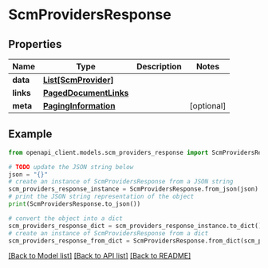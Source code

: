 # ScmProvidersResponse


## Properties

Name | Type | Description | Notes
------------ | ------------- | ------------- | -------------
**data** | [**List[ScmProvider]**](ScmProvider.md) |  | 
**links** | [**PagedDocumentLinks**](PagedDocumentLinks.md) |  | 
**meta** | [**PagingInformation**](PagingInformation.md) |  | [optional] 

## Example

```python
from openapi_client.models.scm_providers_response import ScmProvidersResponse

# TODO update the JSON string below
json = "{}"
# create an instance of ScmProvidersResponse from a JSON string
scm_providers_response_instance = ScmProvidersResponse.from_json(json)
# print the JSON string representation of the object
print(ScmProvidersResponse.to_json())

# convert the object into a dict
scm_providers_response_dict = scm_providers_response_instance.to_dict()
# create an instance of ScmProvidersResponse from a dict
scm_providers_response_from_dict = ScmProvidersResponse.from_dict(scm_providers_response_dict)
```
[[Back to Model list]](../README.md#documentation-for-models) [[Back to API list]](../README.md#documentation-for-api-endpoints) [[Back to README]](../README.md)


